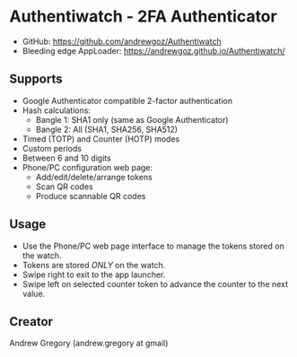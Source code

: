 # Authentiwatch - 2FA Authenticator

* GitHub: https://github.com/andrewgoz/Authentiwatch
* Bleeding edge AppLoader: https://andrewgoz.github.io/Authentiwatch/

## Supports

* Google Authenticator compatible 2-factor authentication
* Hash calculations:
  * Bangle 1: SHA1 only (same as Google Authenticator)
  * Bangle 2: All (SHA1, SHA256, SHA512)
* Timed (TOTP) and Counter (HOTP) modes
* Custom periods
* Between 6 and 10 digits
* Phone/PC configuration web page:
  * Add/edit/delete/arrange tokens
  * Scan QR codes
  * Produce scannable QR codes

## Usage

* Use the Phone/PC web page interface to manage the tokens stored on the watch.
* Tokens are stored *ONLY* on the watch.
* Swipe right to exit to the app launcher.
* Swipe left on selected counter token to advance the counter to the next value.

## Creator

Andrew Gregory (andrew.gregory at gmail)
